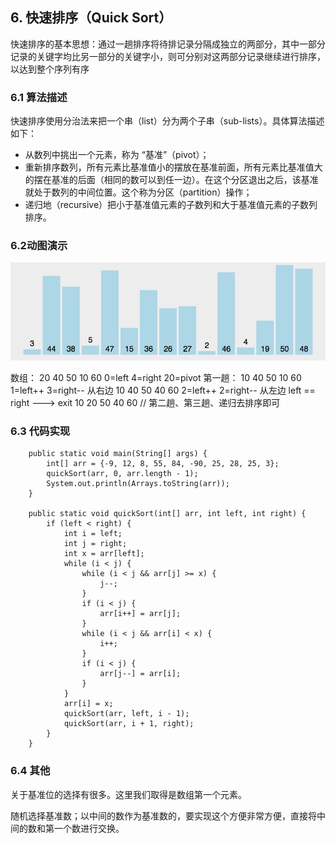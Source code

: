 ## 6. 快速排序（Quick Sort）
快速排序的基本思想：通过一趟排序将待排记录分隔成独立的两部分，其中一部分记录的关键字均比另一部分的关键字小，则可分别对这两部分记录继续进行排序，以达到整个序列有序

### 6.1 算法描述
快速排序使用分治法来把一个串（list）分为两个子串（sub-lists）。具体算法描述如下：

- 从数列中挑出一个元素，称为 “基准”（pivot）；
- 重新排序数列，所有元素比基准值小的摆放在基准前面，所有元素比基准值大的摆在基准的后面（相同的数可以到任一边）。在这个分区退出之后，该基准就处于数列的中间位置。这个称为分区（partition）操作；
- 递归地（recursive）把小于基准值元素的子数列和大于基准值元素的子数列排序。
### 6.2动图演示
![](./asserts/001.gif)

数组：     20 40 50 10 60   0=left  4=right 20=pivot
第一趟：   10 40 50 10 60   1=left++ 3=right--  从右边
           10 40 50 40 60   2=left++ 2=right--  从左边
           left == right ---> exit
           10 20 50 40 60
// 第二趟、第三趟、递归去排序即可

### 6.3 代码实现
```
    public static void main(String[] args) {
        int[] arr = {-9, 12, 8, 55, 84, -90, 25, 28, 25, 3};
        quickSort(arr, 0, arr.length - 1);
        System.out.println(Arrays.toString(arr));
    }

    public static void quickSort(int[] arr, int left, int right) {
        if (left < right) {
            int i = left;
            int j = right;
            int x = arr[left];
            while (i < j) {
                while (i < j && arr[j] >= x) {
                    j--;
                }
                if (i < j) {
                    arr[i++] = arr[j];
                }
                while (i < j && arr[i] < x) {
                    i++;
                }
                if (i < j) {
                    arr[j--] = arr[i];
                }
            }
            arr[i] = x;
            quickSort(arr, left, i - 1);
            quickSort(arr, i + 1, right);
        }
    }
```

### 6.4 其他
关于基准位的选择有很多。这里我们取得是数组第一个元素。

随机选择基准数；以中间的数作为基准数的，要实现这个方便非常方便，直接将中间的数和第一个数进行交换。





